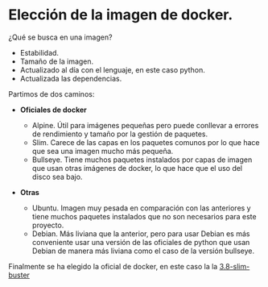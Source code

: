 # Elección de la imagen de docker.

¿Qué se busca en una imagen?

- Estabilidad.
- Tamaño de la imagen.
- Actualizado al día con el lenguaje, en este caso python.
- Actualizada las dependencias.

Partimos de dos caminos:

- **Oficiales de docker**

    - Alpine. Útil para imágenes pequeñas pero puede conllevar a errores de rendimiento y tamaño por la gestión de paquetes.
    - Slim. Carece de las capas en los paquetes comunos por lo que hace que sea una imagen mucho más pequeña.
    - Bullseye. Tiene muchos paquetes instalados por capas de imagen que usan otras imágenes de docker, lo que hace que el uso del disco sea bajo.

- **Otras**

    - Ubuntu. Imagen muy pesada en comparación con las anteriores y tiene muchos paquetes instalados que no son necesarios para este proyecto.
    - Debian. Más liviana que la anterior, pero para usar Debian es más conveniente usar una versión de las oficiales de python que usan Debian de manera más liviana como el caso de la versión bullseye.

Finalmente se ha elegido la oficial de docker, en este caso la la [3.8-slim-buster](https://github.com/docker-library/python/blob/d24131ca9b820cd7a83ec7920b49bd0463d4db92/3.8/slim-buster/Dockerfile)
